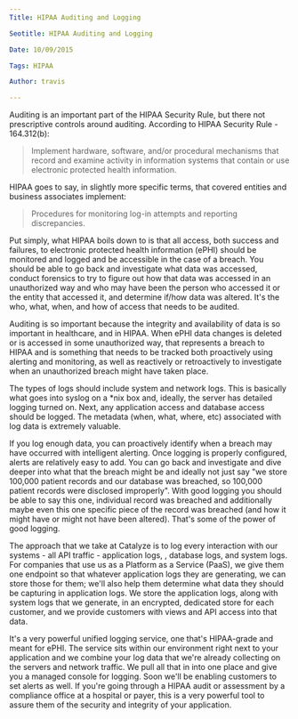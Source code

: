 ```yaml
---
Title: HIPAA Auditing and Logging

Seotitle: HIPAA Auditing and Logging

Date: 10/09/2015

Tags: HIPAA

Author: travis

---
```

Auditing is an important part of the HIPAA Security Rule, but there not prescriptive controls around auditing. According to HIPAA Security Rule - 164.312(b):

> Implement hardware, software, and/or procedural mechanisms that record and examine activity in information systems that contain or use electronic protected health information.

HIPAA goes to say, in slightly more specific terms, that covered entities and business associates implement:

> Procedures for monitoring log-in attempts and reporting discrepancies.

Put simply, what HIPAA boils down to is that all access, both success and failures, to electronic protected health information (ePHI) should be monitored and logged and be accessible in the case of a breach. You should be able to go back and investigate what data was accessed, conduct forensics to try to figure out how that data was accessed in an unauthorized way and who may have been the person who accessed it or the entity that accessed it, and determine if/how data was altered. It's the who, what, when, and how of access that needs to be audited.

Auditing is so important because the integrity and availability of data is so important in healthcare, and in HIPAA. When ePHI data changes is deleted or is accessed in some unauthorized way, that represents a breach to HIPAA and is something that needs to be tracked both proactively using alerting and monitoring, as well as reactively or retroactively to investigate when an unauthorized breach might have taken place.

The types of logs should include system and network logs. This is basically what goes into syslog on a *nix box and, ideally, the server has detailed logging turned on. Next, any  application access and database access should be logged. The metadata (when, what, where, etc) associated with log data is extremely valuable.

If you log enough data, you can proactively identify when a breach may have occurred with intelligent alerting. Once logging is properly configured, alerts are relatively easy to add. You can go back and investigate and dive deeper into what that the breach might be and ideally not just say "we store 100,000 patient records and our database was breached, so 100,000 patient records were disclosed improperly". With good logging you should be able to say this one, individual record was breached and additionally maybe even this one specific piece of the record was breached (and how it might have or might not have been altered). That's some of the power of good logging.

The approach that we take at Catalyze is to log every interaction with our systems - all API traffic - application logs, , database logs, and system logs. For companies that use us as a Platform as a Service (PaaS), we give them one endpoint so that whatever application logs they are generating, we can store those for them; we'll also help them determine what data they should be capturing in application logs. We store the application logs, along with system logs that we generate, in an encrypted, dedicated store for each customer, and we provide customers with views and API access into that data.

It's a very powerful unified logging service, one that's HIPAA-grade and meant for ePHI. The service sits within our environment right next to your application and we  combine your log data that we're already collecting on the servers and network traffic. We pull all that in into one place and give you a managed console for logging. Soon we'll be enabling customers to set alerts as well. If you're going through a HIPAA audit or assessment by a compliance office at a hospital or payer, this is a very powerful tool to assure them of the security and integrity of your application.
